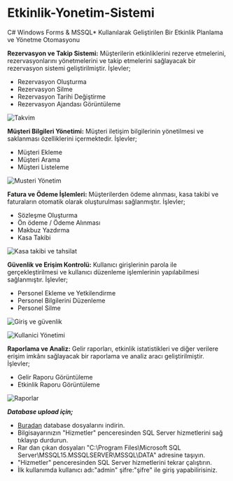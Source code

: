 # Etkinlik-Yonetim-Sistemi
C# Windows Forms &amp; MSSQL* Kullanılarak Geliştirilen Bir Etkinlik Planlama ve Yönetme Otomasyonu

**Rezervasyon ve Takip Sistemi:** Müşterilerin etkinliklerini rezerve etmelerini, rezervasyonlarını yönetmelerini ve takip etmelerini sağlayacak bir rezervasyon sistemi geliştirilmiştir. İşlevler;
-	Rezervasyon Oluşturma
-	Rezervasyon Silme
-	Rezervasyon Tarihi Değiştirme
-	Rezervasyon Ajandası Görüntüleme

![Takvim](https://github.com/metinoztay/Etkinlik-Yonetim-Sistemi/assets/114060570/4da3a85d-3304-4024-908e-89df14a49e15)

**Müşteri Bilgileri Yönetimi:** Müşteri iletişim bilgilerinin yönetilmesi ve saklanması özelliklerini içermektedir. İşlevler;
-	Müşteri Ekleme
-	Müşteri Arama
-	Müşteri Listeleme

![Musteri Yönetim](https://github.com/metinoztay/Etkinlik-Yonetim-Sistemi/assets/114060570/023409bd-cc0e-4160-8541-e4d84797b855)

**Fatura ve Ödeme İşlemleri:** Müşterilerden ödeme alınması, kasa takibi ve faturaların otomatik olarak oluşturulması sağlanmıştır. İşlevler;
-	Sözleşme Oluşturma
-	Ön ödeme / Ödeme Alınması
-	Makbuz Yazdırma
-	Kasa Takibi

![Kasa takibi ve tahsilat](https://github.com/metinoztay/Etkinlik-Yonetim-Sistemi/assets/114060570/d07fc0e6-e525-49c5-b224-b1a616b72601)


**Güvenlik ve Erişim Kontrolü:** Kullanıcı girişlerinin parola ile gerçekleştirilmesi ve kullanıcı düzenleme işlemlerinin yapılabilmesi sağlanmıştır. İşlevler;
-	Personel Ekleme ve Yetkilendirme
-	Personel Bilgilerini Düzenleme
-	Personel Silme

![Giriş ve güvenlik](https://github.com/metinoztay/Etkinlik-Yonetim-Sistemi/assets/114060570/9eb82bbf-c414-4d88-af7f-438cacdcc85a)

![Kullanici Yönetimi](https://github.com/metinoztay/Etkinlik-Yonetim-Sistemi/assets/114060570/fa5eadf3-d738-4fb4-ae11-22096cf79e75)


**Raporlama ve Analiz:** Gelir raporları, etkinlik istatistikleri ve diğer verilere erişim imkânı sağlayacak bir raporlama ve analiz aracı geliştirilmiştir. İşlevler;
-	Gelir Raporu Görüntüleme
-	Etkinlik Raporu Görüntüleme

![Raporlar](https://github.com/metinoztay/Etkinlik-Yonetim-Sistemi/assets/114060570/6edc0a97-5a33-481b-846e-26776fc782e3)



***Database upload için;***
- [Buradan](https://github.com/metinoztay/Etkinlik-Yonetim-Sistemi/blob/main/EYS%20Database.rar) database dosyalarını indirin.
- Bilgisayarınızın "Hizmetler" penceresinden SQL Server hizmetlerini sağ tıklayıp durdurun.
- Rar dan çıkan dosyaları "C:\Program Files\Microsoft SQL Server\MSSQL15.MSSQLSERVER\MSSQL\DATA" adresine taşıyın.
- "Hizmetler" penceresinden SQL Server hizmetlerini tekrar çalıştırın.
- İlk kullanımda kullanıcı adı:"admin" şifre:"şifre" ile giriş yapabilirisiniz.






